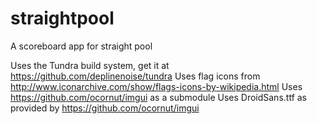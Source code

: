 # straightpool
A scoreboard app for straight pool

Uses the Tundra build system, get it at https://github.com/deplinenoise/tundra
Uses flag icons from http://www.iconarchive.com/show/flags-icons-by-wikipedia.html
Uses https://github.com/ocornut/imgui as a submodule
Uses DroidSans.ttf as provided by https://github.com/ocornut/imgui



